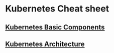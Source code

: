 # Kubernetes Cheat sheet

## [Kubernetes Basic Components](./kubeBasicComponents.md)

## [Kubernetes Architecture](./KubernetesArch.md)